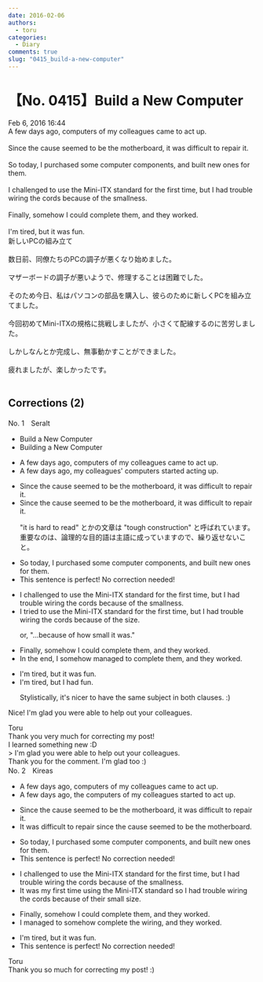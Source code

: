 ```yaml
---
date: 2016-02-06
authors:
  - toru
categories:
  - Diary
comments: true
slug: "0415_build-a-new-computer"
---
```


# 【No. 0415】Build a New Computer
<div class="date">Feb 6, 2016 16:44</div>
<div id="post"><div id="body_show_ori">
A few days ago, computers of my colleagues came to act up.<br/><br/>Since the cause seemed to be the motherboard, it was difficult to repair it.<br/><br/>So today, I purchased some computer components, and built new ones for them.<br/><br/>I challenged to use the Mini-ITX standard for the first time, but I had trouble wiring the cords because of the smallness.<br/><br/>Finally, somehow I could complete them, and they worked.<br/><br/>I'm tired, but it was fun.
</div></div>

<!-- more -->

<div id="post_ja"><div id="body_show_mo">
新しいPCの組み立て<br/><br/>数日前、同僚たちのPCの調子が悪くなり始めました。<br/><br/>マザーボードの調子が悪いようで、修理することは困難でした。<br/><br/>そのため今日、私はパソコンの部品を購入し、彼らのために新しくPCを組み立てました。<br/><br/>今回初めてMini-ITXの規格に挑戦しましたが、小さくて配線するのに苦労しました。<br/><br/>しかしなんとか完成し、無事動かすことができました。<br/><br/>疲れましたが、楽しかったです。<br/><br/>
</div></div>

## Corrections (2)
<div id="block"><div class="first_name"> No. 1　<span class="just_name">Seralt</span></div><div id="block2">
<ul class="correction_field">
<li class="incorrect">Build a New Computer</li>
<li class="corrected correct">
Build<span class="f_blue">ing</span> a New Computer
</li>
</ul>
<ul class="correction_field">
<li class="incorrect">A few days ago, computers of my colleagues came to act up.</li>
<li class="corrected correct">
A few days ago, <span class="f_blue">my colleagues'</span> computers <span class="f_red">started acting up</span>.
</li>
</ul>
<ul class="correction_field">
<li class="incorrect">Since the cause seemed to be the motherboard, it was difficult to repair it.</li>
<li class="corrected correct">
Since the cause seemed to be the motherboard, it was difficult to repair <span class="sline"><span class="f_red">it</span></span>.
<p class="correction_comment">"it is hard to read" とかの文章は "tough construction" と呼ばれています。重要なのは、論理的な目的語は主語に成っていますので、繰り返せないこと。</p>
</li>
</ul>
<ul class="correction_field">
<li class="incorrect">So today, I purchased some computer components, and built new ones for them.</li>
<li class="corrected perfect">This sentence is perfect! No correction needed!</li>
</ul>
<ul class="correction_field">
<li class="incorrect">I challenged to use the Mini-ITX standard for the first time, but I had trouble wiring the cords because of the smallness.</li>
<li class="corrected correct">
I <span class="f_red">tried</span> to use the Mini-ITX standard for the first time, but I had trouble wiring the cords because of the <span class="f_red">size</span>.
<p class="correction_comment">or, "...because of how small it was."</p>
</li>
</ul>
<ul class="correction_field">
<li class="incorrect">Finally, somehow I could complete them, and they worked.</li>
<li class="corrected correct">
<span class="f_blue">In the end</span>, <span class="f_red">I somehow managed to </span>complete them, and they worked.
</li>
</ul>
<ul class="correction_field">
<li class="incorrect">I'm tired, but it was fun.</li>
<li class="corrected correct">
I'm tired, but <span class="f_blue">I had</span> fun.
<p class="correction_comment">Stylistically, it's nicer to have the same subject in both clauses. :)</p>
</li>
</ul>
<p class="comment_small">
 Nice! I'm glad you were able to help out your colleagues.
</p>

</div><div class="name"><span class="just_name">Toru</span><br>
Thank you very much for correcting my post!<br/>I learned something new :D <br/>&gt; I'm glad you were able to help out your colleagues.<br/>Thank you for the comment. I'm glad too :)
</div>
</div>
<div id="block"><div class="first_name"> No. 2　<span class="just_name">Kireas</span></div><div id="block2">
<ul class="correction_field">
<li class="incorrect">A few days ago, computers of my colleagues came to act up.</li>
<li class="corrected correct">
A few days ago, <span class="f_blue">the computers of my colleagues started to act up.</span>
</li>
</ul>
<ul class="correction_field">
<li class="incorrect">Since the cause seemed to be the motherboard, it was difficult to repair it.</li>
<li class="corrected correct">
It was difficult to repair since the cause seemed to be the motherboard.
</li>
</ul>
<ul class="correction_field">
<li class="incorrect">So today, I purchased some computer components, and built new ones for them.</li>
<li class="corrected perfect">This sentence is perfect! No correction needed!</li>
</ul>
<ul class="correction_field">
<li class="incorrect">I challenged to use the Mini-ITX standard for the first time, but I had trouble wiring the cords because of the smallness.</li>
<li class="corrected correct">
<span class="f_blue">It was my first time using</span> the Mini-ITX standard so I had trouble wiring the cords because of their small size.
</li>
</ul>
<ul class="correction_field">
<li class="incorrect">Finally, somehow I could complete them, and they worked.</li>
<li class="corrected correct">
<span class="f_blue">I managed to somehow complete the wiring</span>, and they worked.
</li>
</ul>
<ul class="correction_field">
<li class="incorrect">I'm tired, but it was fun.</li>
<li class="corrected perfect">This sentence is perfect! No correction needed!</li>
</ul>
</div><div class="name"><span class="just_name">Toru</span><br>
Thank you so much for correcting my post! :)
</div>
</div>
